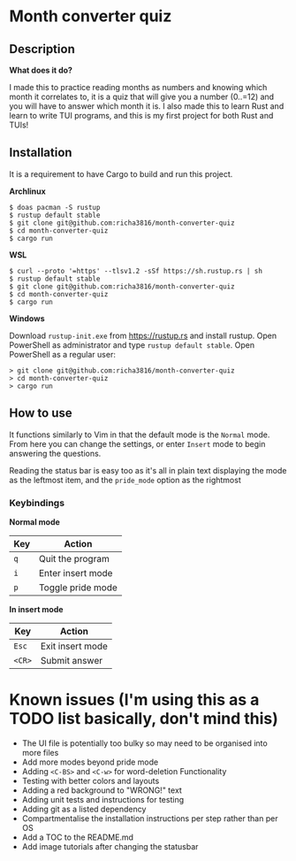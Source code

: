 # Month converter quiz

## Description

**What does it do?**

I made this to practice reading months as numbers and knowing which month it correlates to, it is a quiz that will give you a number (0..=12) and you will have to answer which month it is. I also made this to learn Rust and learn to write TUI programs, and this is my first project for both Rust and TUIs!

## Installation

It is a requirement to have Cargo to build and run this project.

**Archlinux**
```
$ doas pacman -S rustup
$ rustup default stable
$ git clone git@github.com:richa3816/month-converter-quiz
$ cd month-converter-quiz
$ cargo run
```

**WSL**
```
$ curl --proto '=https' --tlsv1.2 -sSf https://sh.rustup.rs | sh
$ rustup default stable
$ git clone git@github.com:richa3816/month-converter-quiz
$ cd month-converter-quiz
$ cargo run
```

**Windows**

Download `rustup-init.exe` from https://rustup.rs and install rustup.
Open PowerShell as administrator and type `rustup default stable`.
Open PowerShell as a regular user:
```
> git clone git@github.com:richa3816/month-converter-quiz
> cd month-converter-quiz
> cargo run
```

## How to use

It functions similarly to Vim in that the default mode is the `Normal` mode. From here you can change the settings, or enter `Insert` mode to begin answering the questions.

Reading the status bar is easy too as it's all in plain text displaying the mode as the leftmost item, and the `pride_mode` option as the rightmost

### Keybindings

**Normal mode**

| Key | Action            |
| --- | ----------------- |
| `q` | Quit the program  |
| `i` | Enter insert mode |
| `p` | Toggle pride mode |

**In insert mode**

| Key    | Action          |
| ------ | --------------- |
| `Esc`  | Exit insert mode|
| `<CR>` | Submit answer   |

# Known issues (I'm using this as a TODO list basically, don't mind this)

- The UI file is potentially too bulky so may need to be organised into more files
- Add more modes beyond pride mode
- Adding `<C-BS>` and `<C-w>` for word-deletion Functionality
- Testing with better colors and layouts
- Adding a red background to "WRONG!" text
- Adding unit tests and instructions for testing
- Adding git as a listed dependency
- Compartmentalise the installation instructions per step rather than per OS
- Add a TOC to the README.md
- Add image tutorials after changing the statusbar

